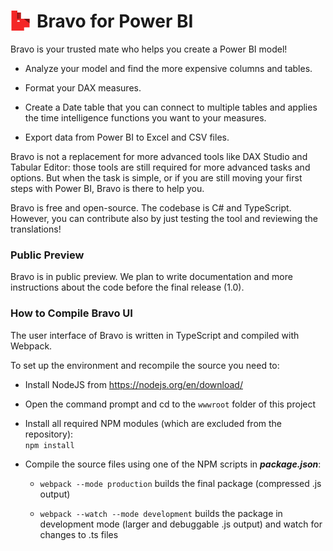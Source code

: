 # <img style="float:left;margin-right:10px" src="./src/wwwroot/favicons/icon-32.png"> Bravo for Power BI

Bravo is your trusted mate who helps you create a Power BI model!

 - Analyze your model and find the more expensive columns and tables.
 
 - Format your DAX measures.

 - Create a Date table that you can connect to multiple tables and applies the time intelligence functions you want to your measures.

 - Export data from Power BI to Excel and CSV files.

Bravo is not a replacement for more advanced tools like DAX Studio and Tabular Editor: those tools are still required for more advanced tasks and options. But when the task is simple, or if you are still moving your first steps with Power BI, Bravo is there to help you.

Bravo is free and open-source. The codebase is C# and TypeScript. However, you can contribute also by just testing the tool and reviewing the translations!

### Public Preview
Bravo is in public preview. We plan to write documentation and more instructions about the code before the final release (1.0).

### How to Compile Bravo UI

The user interface of Bravo is written in TypeScript and compiled with Webpack. 

To set up the environment and recompile the source you need to:
 - Install NodeJS from <https://nodejs.org/en/download/>

 - Open the command prompt and cd to the `wwwroot` folder of this project

 - Install all required NPM modules (which are excluded from the repository):  
    `npm install`

 - Compile the source files using one of the NPM scripts in ***package.json***:
    - `webpack --mode production` builds the final package (compressed .js output)

    - `webpack --watch --mode development` builds the package in development mode (larger and debuggable .js output) and watch for changes to .ts files
    
